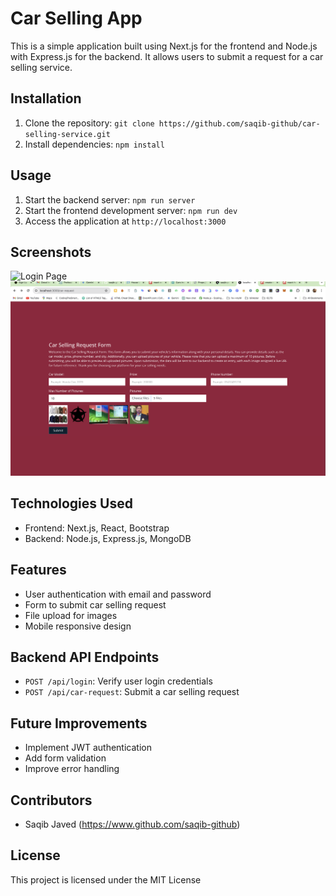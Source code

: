 # Car Selling App

This is a simple application built using Next.js for the frontend and Node.js with Express.js for the backend. It allows users to submit a request for a car selling service.

## Installation

1. Clone the repository: `git clone https://github.com/saqib-github/car-selling-service.git`
2. Install dependencies: `npm install`

## Usage

1. Start the backend server: `npm run server`
2. Start the frontend development server: `npm run dev`
3. Access the application at `http://localhost:3000`

## Screenshots

![Login Page](/screenshots/login.png)
![Car Request Form](/screenshots/car-request.png)

## Technologies Used

- Frontend: Next.js, React, Bootstrap
- Backend: Node.js, Express.js, MongoDB

## Features

- User authentication with email and password
- Form to submit car selling request
- File upload for images
- Mobile responsive design

## Backend API Endpoints

- `POST /api/login`: Verify user login credentials
- `POST /api/car-request`: Submit a car selling request

## Future Improvements

- Implement JWT authentication
- Add form validation
- Improve error handling

## Contributors

- Saqib Javed (https://www.github.com/saqib-github)


## License

This project is licensed under the MIT License